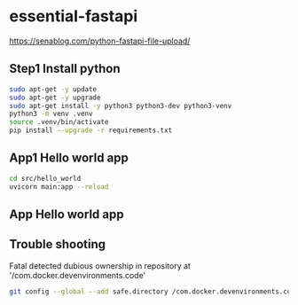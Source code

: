 # essential-fastapi

<https://senablog.com/python-fastapi-file-upload/>

## Step1 Install python

```bash
sudo apt-get -y update
sudo apt-get -y upgrade
sudo apt-get install -y python3 python3-dev python3-venv
python3 -m venv .venv
source .venv/bin/activate
pip install --upgrade -r requirements.txt
```

## App1 Hello world app

```bash
cd src/hello_world
uvicorn main:app --reload
```


## App Hello world app


## Trouble shooting

Fatal detected dubious ownership in repository at '/com.docker.devenvironments.code'

```bash
git config --global --add safe.directory /com.docker.devenvironments.code
```
